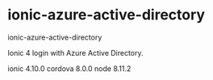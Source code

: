 # ionic-azure-active-directory
ionic-azure-active-directory

Ionic 4 login with Azure Active Directory.

ionic 4.10.0
cordova 8.0.0
node 8.11.2
